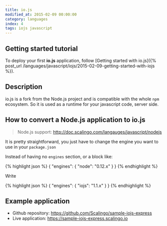 ```yaml
---
title: io.js
modified_at: 2015-02-09 00:00:00
category: languages
index: 4
tags: iojs javascript
---
```


## Getting started tutorial

To deploy your first __io.js__ application, follow [Getting started with io.js]({% post_url /languages/javascript/iojs/2015-02-09-getting-started-with-iojs %}).

## Description

io.js is a fork from the Node.js project and is compatible with
the whole `npm` ecosystem. So it is used as a runtime for your
javascript code, server side.

## How to convert a Node.js application to io.js

> Node.js support: http://doc.scalingo.com/langauges/javascript/nodejs

It is pretty straightforward, you just have to change the engine
you want to use in your `package.json`

Instead of having no `engines` section, or a block like:

{% highlight json %}
{
  "engines": {
    "node": "0.12.x"
  }
}
{% endhighlight %}

Write 

{% highlight json %}
{
  "engines": {
    "iojs": "1.1.x"
  }
}
{% endhighlight %}

## Example application

* Github repository: https://github.com/Scalingo/sample-iojs-express
* Live application:  https://sample-iojs-express.scalingo.io
